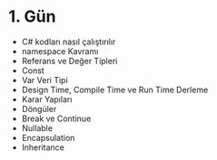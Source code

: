 # 1. Gün
- C# kodları nasıl çalıştırılır
- namespace Kavramı
- Referans ve Değer Tipleri
- Const
- Var Veri Tipi
- Design Time, Compile Time ve Run Time Derleme
- Karar Yapıları
- Döngüler
- Break ve Continue
- Nullable
- Encapsulation
- Inheritance